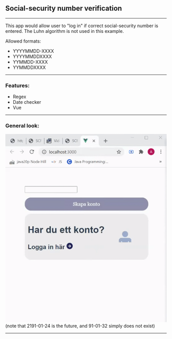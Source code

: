 ## Social-security number verification
<hr>

This app would allow user to "log in" if correct social-security number is entered. The Luhn algorithm is not used in this example.

Allowed formats:
* YYYYMMDD-XXXX 
*  YYYYMMDDXXXX
*  YYMMDD-XXXX
*  YYMMDDXXXX

<hr>

### Features:
* Regex
* Date checker
* Vue

<hr>





### General look:

<img width="540" src="test.gif">
(note that 2191-01-24 is the future, and 91-01-32 simply does not exist)

<hr>